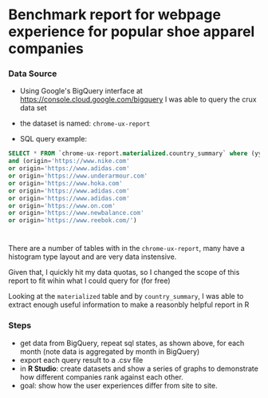 # Benchmark report for webpage experience for popular shoe apparel companies

### Data Source

- Using Google's BigQuery interface at https://console.cloud.google.com/bigquery I was able to query the crux data set
- the dataset is named: `chrome-ux-report`

- SQL query example:

```sql
SELECT * FROM `chrome-ux-report.materialized.country_summary` where (yyyymm = 202401 ) and country_code='us' 
and (origin='https://www.nike.com' 
or origin='https://www.adidas.com'
or origin='https://www.underarmour.com'
or origin='https://www.hoka.com'
or origin='https://www.adidas.com'
or origin='https://www.adidas.com'
or origin='https://www.on.com'
or origin='https://www.newbalance.com'
or origin='https://www.reebok.com/')

```

#

There are a number of tables with in the `chrome-ux-report`, many have a histogram type layout and are very data instensive.  

Given that, I quickly hit my data quotas, so I changed the scope of this report to fit wihin what I could query for (for free)

Looking at the `materialized` table and by `country_summary`, I was able to extract enough useful information to make a reasonbly helpful report in R

### Steps

- get data from BigQuery, repeat sql states, as shown above, for each month (note data is aggregated by month in BigQuery)
- export each query result to a .csv file
- in **R Studio**: create datasets and show a series of  graphs to demonstrate how different companies rank against each other. 
- goal: show how the user experiences differ from site to site.
